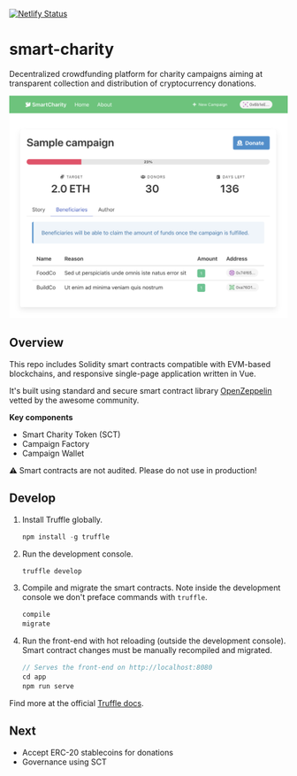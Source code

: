 [![Netlify Status](https://api.netlify.com/api/v1/badges/2f645a84-5b0f-4056-bc68-0c19577c9b37/deploy-status)](https://app.netlify.com/sites/smart-charity/deploys)

# smart-charity

Decentralized crowdfunding platform for charity campaigns aiming at transparent collection and distribution of cryptocurrency donations. 

![sample-campaign](screenshot.png)

## Overview

This repo includes Solidity smart contracts compatible with EVM-based blockchains, and responsive single-page application written in Vue.

It's built using standard and secure smart contract library [OpenZeppelin](https://github.com/OpenZeppelin/openzeppelin-contracts) vetted by the awesome community.


**Key components**

* Smart Charity Token (SCT)
* Campaign Factory
* Campaign Wallet

⚠️ Smart contracts are not audited. Please do not use in production!

## Develop

1. Install Truffle globally.
    ```javascript
    npm install -g truffle
    ```

2. Run the development console.
    ```javascript
    truffle develop
    ```

3. Compile and migrate the smart contracts. Note inside the development console we don't preface commands with `truffle`.
    ```javascript
    compile
    migrate
    ```

4. Run the front-end with hot reloading (outside the development console). Smart contract changes must be manually recompiled and migrated.
    ```javascript
    // Serves the front-end on http://localhost:8080
    cd app
    npm run serve
    ```

Find more at the official [Truffle docs](https://www.trufflesuite.com/docs).

## Next

* Accept ERC-20 stablecoins for donations
* Governance using SCT
